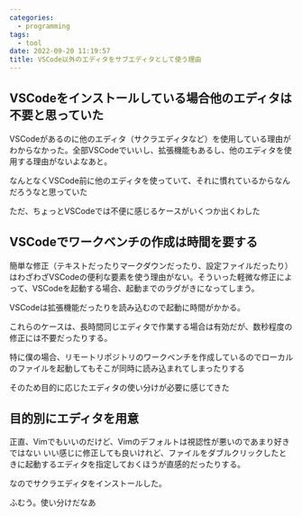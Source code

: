 ```yaml
---
categories:
  - programming
tags:
  - tool
date: 2022-09-20 11:19:57
title: VSCode以外のエディタをサブエディタとして使う理由
---
```


<!-- toc -->

<!-- more -->

## VSCodeをインストールしている場合他のエディタは不要と思っていた

VSCodeがあるのに他のエディタ（サクラエディタなど）を使用している理由がわからなかった。全部VSCodeでいいし、拡張機能もあるし、他のエディタを使用する理由がないよなあと。

なんとなくVSCode前に他のエディタを使っていて、それに慣れているからなんだろうなと思っていた

ただ、ちょっとVSCodeでは不便に感じるケースがいくつか出くわした

## VSCodeでワークベンチの作成は時間を要する

簡単な修正（テキストだったりマークダウンだったり、設定ファイルだったり）はわざわざVSCodeの便利な要素を使う理由がない。そういった軽微な修正によって、VSCodeを起動する場合、起動までのラグがきになってしまう。

VSCodeは拡張機能だったりを読み込むので起動に時間がかかる。

これらのケースは、長時間同じエディタで作業する場合は有効だが、数秒程度の修正には不要だったりする。

特に僕の場合、リモートリポジトリのワークベンチを作成しているのでローカルのファイルを起動してもそこが同時に読み込まれてしまったりする

そのため目的に応じたエディタの使い分けが必要に感じてきた

## 目的別にエディタを用意

正直、Vimでもいいのだけど、Vimのデフォルトは視認性が悪いのであまり好きではない
いい感じに修正しても良いけれど、ファイルをダブルクリックしたときに起動するエディタを指定しておくほうが直感的だったりする。

なのでサクラエディタをインストールした。

ふむう。使い分けだなあ
